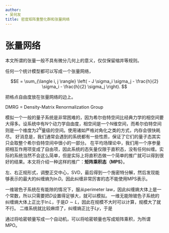 ```yaml
---
author:
- 吴何友
title: 密度矩阵重整化群和张量网络
---
```


张量网络
========

本文所谓的张量一般不具有微分几何上的意义，仅仅保留缩并等规则。

任何一个统计模型都可以写成一个张量网络，

$$E = \sum_{\langle i, j \rangle} \left( - J \sigma_i \sigma_j - \frac{h}{2} \sigma_i - \frac{h}{2} \sigma_j \right).
$$

把格点自由度放在张量网络的边上。

DMRG = Density-Matrix Renormalization Group

模拟一个一般的量子系统是非常困难的，因为希尔伯特空间比经典力学的相空间要大得多。设系统中有$N$个动力学自由度，相空间是一个$N$维空间，而希尔伯特空间则是一个维度为$2^N$量级的空间。使用诸如严格对角化之类的方式，内存会很快耗尽。
好消息是，我们通常会遇到的系统都有一些性质，保证了它们的量子态其实只会取整个希尔伯特空间中很小的一部分。
在平均场理论中，我们用一个序参量把相互作用项变成了自由项，因此系统的态矢量仅限于直积态，没有任何纠缠。实际的系统当然不会这么简单，但是实际上将直积态做一个简单的推广就可以得到很好的结果。本文将介绍一种这样的推广：**矩阵乘积态（MPS）**。

左、右正规形式，调整正交中心，SVD，最后得到一个施密特分解，然后发现能够表示的最大的纠缠熵为$\ln D$。因此纠缠非常厉害的态不能使用MPS表示。

一维玻色子系统在有能隙的情况下，服从perimeter
law，因此纠缠熵大体上是一个常数，所以只需要把$D$设置得足够大，就可以模拟。
一维无能隙玻色子系统的纠缠熵大体上正比于$\ln L$，于是$D \sim L$，因此在规模不大时可以计算，规模大了就不行。
二维系统就比较麻烦了，纠缠熵正比于$L y$，于是

通过将哈密顿量写成一个自动机，可以将哈密顿量也写成矩阵乘积，为所谓MPO。
